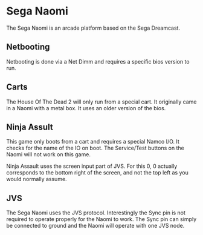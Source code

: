 # Sega Naomi

The Sega Naomi is an arcade platform based on the Sega Dreamcast.

## Netbooting

Netbooting is done via a Net Dimm and requires a specific bios version to run.

## Carts

The House Of The Dead 2 will only run from a special cart. It originally came in a Naomi with a metal box. It uses an older version of the bios.

## Ninja Assult

This game only boots from a cart and requires a special Namco I/O. It checks for the name of the IO on boot. The Service/Test buttons on the Naomi will not work on this game.

Ninja Assault uses the screen input part of JVS. For this 0, 0 actually corresponds to the bottom right of the screen, and not the top left as you would normally assume.

## JVS

The Sega Naomi uses the JVS protocol. Interestingly the Sync pin is not required to operate properly for the Naomi to work. The Sync pin can simply be connected to ground and the Naomi will operate with one JVS node.
